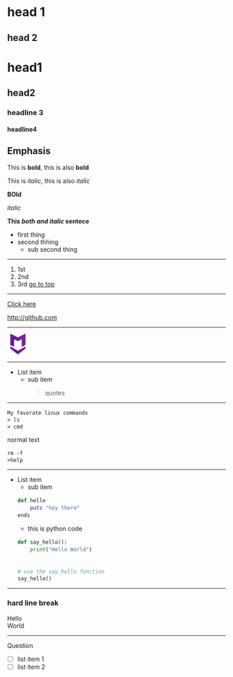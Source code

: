 <a id="top"></a>

# head 1
## head 2

head1
========

head2
---------





### headline 3
#### headline4


## Emphasis

This is **bold**, this is also __bold__

This is *italic*, this is also _italic_


**BOld**

_italic_

**This _both and italic_ sentece**

- first thing
- second thhing
    - sub second thing
    
---

1. 1st
1.  2nd
1.  3rd [go to top](#top)

---



[Click here]( http://microsoft.com) 

<http://github.com>

---
![alt text](https://github.com/adam-p/markdown-here/raw/master/src/common/images/icon48.png "Logo Title Text 1")


---
* List item
    * sub item
        > quotes
        
---


    My favorate linux commands
    > ls
    > cmd
    
            
normal text


    rm -f
    >help
    
---
* List item
    * sub item
    ```ruby
    def hello
        puts "hey there"
    ends
    ```
    * this is python code
    ```python
    def say_hello():
        print("Hello World")


    # use the say_hello function
    say_hello()
    ````
---
### hard line break
Hello  
World

---
Question
- [ ] list item 1
- [ ] list item 2 